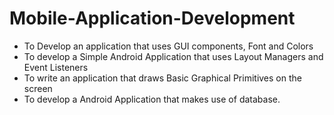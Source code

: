 # Mobile-Application-Development

   - To Develop an application that uses GUI components, Font and Colors
   - To develop a Simple Android Application that uses Layout Managers and Event Listeners
   - To write an application that draws Basic Graphical Primitives on the screen
   - To develop a Android Application that makes use of database.
 
